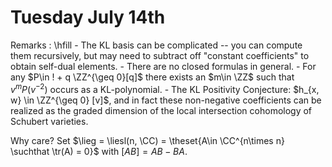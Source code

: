 # Tuesday July 14th

Remarks
:   \hfill
    - The KL basis can be complicated -- you can compute them recursively, but may need to subtract off "constant coefficients" to obtain self-dual elements.
    - There are no closed formulas in general.
    - For any $P\in ! + q \ZZ^{\geq 0}[q]$ there exists an $m\in \ZZ$ such that $v^m P(v^{-2})$ occurs as a KL-polynomial.
    - The KL Positivity Conjecture: $h_{x, w} \in \ZZ^{\geq 0} [v]$, and in fact these non-negative coefficients can be realized as the graded dimension of the local intersection cohomology of Schubert varieties.


Why care?
Set $\lieg = \liesl(n, \CC) = \theset{A\in \CC^{n\times n} \suchthat \tr(A) = 0}$ with $[AB] = AB - BA$.


